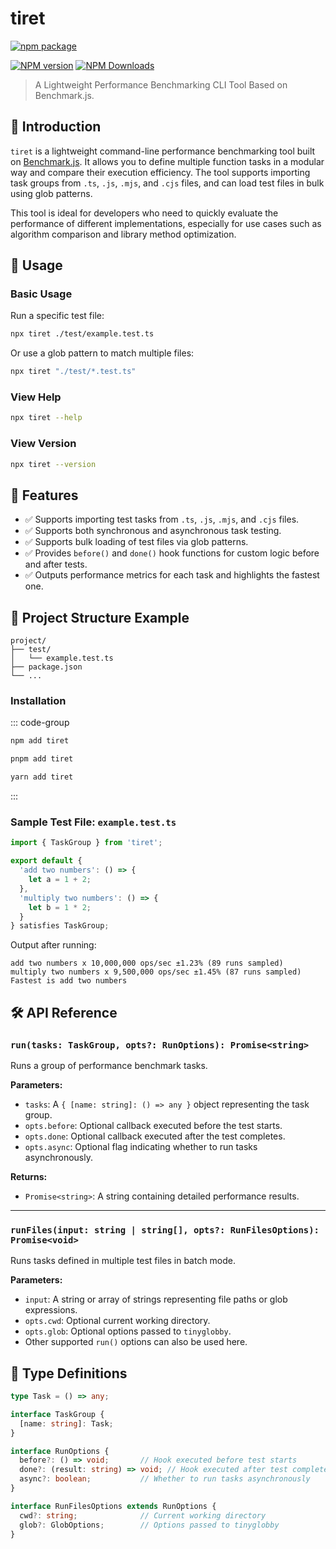 # tiret

[![npm package](https://nodei.co/npm/tiret.png?downloads=true&downloadRank=true&stars=true)](https://www.npmjs.com/package/tiret)

[![NPM version](https://img.shields.io/npm/v/tiret.svg?style=flat)](https://npmjs.org/package/tiret)
[![NPM Downloads](https://img.shields.io/npm/dm/tiret.svg?style=flat)](https://npmjs.org/package/tiret)

> A Lightweight Performance Benchmarking CLI Tool Based on Benchmark.js.

## 📘 Introduction

`tiret` is a lightweight command-line performance benchmarking tool built on [Benchmark.js](https://benchmarkjs.com/). It allows you to define multiple function tasks in a modular way and compare their execution efficiency. The tool supports importing task groups from `.ts`, `.js`, `.mjs`, and `.cjs` files, and can load test files in bulk using glob patterns.

This tool is ideal for developers who need to quickly evaluate the performance of different implementations, especially for use cases such as algorithm comparison and library method optimization.

## 🚀 Usage

### Basic Usage

Run a specific test file:

```bash
npx tiret ./test/example.test.ts
```

Or use a glob pattern to match multiple files:

```bash
npx tiret "./test/*.test.ts"
```

### View Help

```bash
npx tiret --help
```

### View Version

```bash
npx tiret --version
```

## 🧪 Features

- ✅ Supports importing test tasks from `.ts`, `.js`, `.mjs`, and `.cjs` files.
- ✅ Supports both synchronous and asynchronous task testing.
- ✅ Supports bulk loading of test files via glob patterns.
- ✅ Provides `before()` and `done()` hook functions for custom logic before and after tests.
- ✅ Outputs performance metrics for each task and highlights the fastest one.

## 📁 Project Structure Example

```
project/
├── test/
│   └── example.test.ts
├── package.json
└── ...
```

### Installation

::: code-group
```bash [npm]
npm add tiret
```
```bash [pnpm]
pnpm add tiret
```
```bash [yarn]
yarn add tiret
```
:::

### Sample Test File: `example.test.ts`

```ts
import { TaskGroup } from 'tiret';

export default {
  'add two numbers': () => {
    let a = 1 + 2;
  },
  'multiply two numbers': () => {
    let b = 1 * 2;
  }
} satisfies TaskGroup;
```

Output after running:

```
add two numbers x 10,000,000 ops/sec ±1.23% (89 runs sampled)
multiply two numbers x 9,500,000 ops/sec ±1.45% (87 runs sampled)
Fastest is add two numbers
```

## 🛠️ API Reference

### `run(tasks: TaskGroup, opts?: RunOptions): Promise<string>`

Runs a group of performance benchmark tasks.

**Parameters:**

- `tasks`: A `{ [name: string]: () => any }` object representing the task group.
- `opts.before`: Optional callback executed before the test starts.
- `opts.done`: Optional callback executed after the test completes.
- `opts.async`: Optional flag indicating whether to run tasks asynchronously.

**Returns:**

- `Promise<string>`: A string containing detailed performance results.

---

### `runFiles(input: string | string[], opts?: RunFilesOptions): Promise<void>`

Runs tasks defined in multiple test files in batch mode.

**Parameters:**

- `input`: A string or array of strings representing file paths or glob expressions.
- `opts.cwd`: Optional current working directory.
- `opts.glob`: Optional options passed to `tinyglobby`.
- Other supported `run()` options can also be used here.

## 📝 Type Definitions

```ts
type Task = () => any;

interface TaskGroup {
  [name: string]: Task;
}

interface RunOptions {
  before?: () => void;       // Hook executed before test starts
  done?: (result: string) => void; // Hook executed after test completes
  async?: boolean;           // Whether to run tasks asynchronously
}

interface RunFilesOptions extends RunOptions {
  cwd?: string;              // Current working directory
  glob?: GlobOptions;        // Options passed to tinyglobby
}
```
